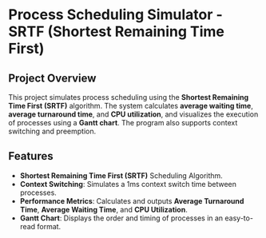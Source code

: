 # Process Scheduling Simulator - SRTF (Shortest Remaining Time First)

## **Project Overview**  
This project simulates process scheduling using the **Shortest Remaining Time First (SRTF)** algorithm. The system calculates **average waiting time**, **average turnaround time**, and **CPU utilization**, and visualizes the execution of processes using a **Gantt chart**. The program also supports context switching and preemption.

## **Features**  
- **Shortest Remaining Time First (SRTF)** Scheduling Algorithm.
- **Context Switching**: Simulates a 1ms context switch time between processes.
- **Performance Metrics**: Calculates and outputs **Average Turnaround Time**, **Average Waiting Time**, and **CPU Utilization**.
- **Gantt Chart**: Displays the order and timing of processes in an easy-to-read format.
